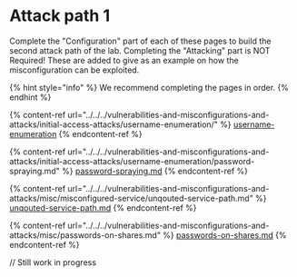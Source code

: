 # Attack path 1

Complete the "Configuration" part of each of these pages to build the second attack path of the lab. Completing the "Attacking" part is NOT Required! These are added to give as an example on how the misconfiguration can be exploited.

{% hint style="info" %}
We recommend completing the pages in order.
{% endhint %}

{% content-ref url="../../../vulnerabilities-and-misconfigurations-and-attacks/initial-access-attacks/username-enumeration/" %}
[username-enumeration](../../../vulnerabilities-and-misconfigurations-and-attacks/initial-access-attacks/username-enumeration/)
{% endcontent-ref %}

{% content-ref url="../../../vulnerabilities-and-misconfigurations-and-attacks/initial-access-attacks/username-enumeration/password-spraying.md" %}
[password-spraying.md](../../../vulnerabilities-and-misconfigurations-and-attacks/initial-access-attacks/username-enumeration/password-spraying.md)
{% endcontent-ref %}

{% content-ref url="../../../vulnerabilities-and-misconfigurations-and-attacks/misc/misconfigured-service/unqouted-service-path.md" %}
[unqouted-service-path.md](../../../vulnerabilities-and-misconfigurations-and-attacks/misc/misconfigured-service/unqouted-service-path.md)
{% endcontent-ref %}

{% content-ref url="../../../vulnerabilities-and-misconfigurations-and-attacks/misc/passwords-on-shares.md" %}
[passwords-on-shares.md](../../../vulnerabilities-and-misconfigurations-and-attacks/misc/passwords-on-shares.md)
{% endcontent-ref %}

// Still work in progress
